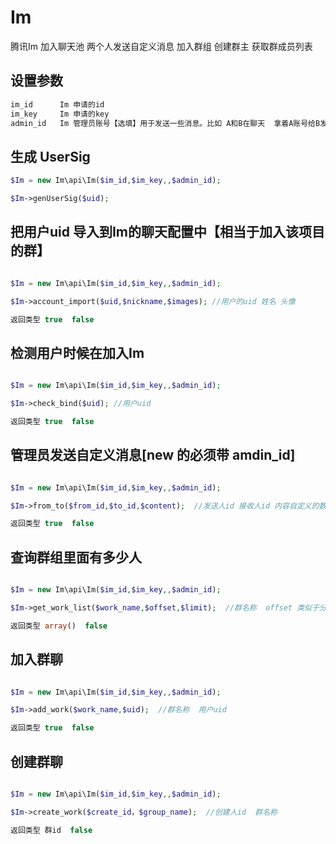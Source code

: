 # Im
腾讯Im 加入聊天池  两个人发送自定义消息 加入群组 创建群主 获取群成员列表

## 设置参数
```php
im_id      Im 申请的id
im_key     Im 申请的key
admin_id   Im 管理员账号【选填】用于发送一些消息。比如 A和B在聊天  拿着A账号给B发送一条消息
```
## 生成 UserSig

```php
$Im = new Im\api\Im($im_id,$im_key,,$admin_id);

$Im->genUserSig($uid);

```
## 把用户uid 导入到Im的聊天配置中【相当于加入该项目的群】  

```php

$Im = new Im\api\Im($im_id,$im_key,,$admin_id);

$Im->account_import($uid,$nickname,$images); //用户的uid 姓名 头像

返回类型 true  false

```
## 检测用户时候在加入Im

```php

$Im = new Im\api\Im($im_id,$im_key,,$admin_id);

$Im->check_bind($uid); //用户uid

返回类型 true  false

```

## 管理员发送自定义消息[new 的必须带 amdin_id]

```php

$Im = new Im\api\Im($im_id,$im_key,,$admin_id);

$Im->from_to($from_id,$to_id,$content);  //发送人id 接收人id 内容自定义的数组或字符串

返回类型 true  false

```

## 查询群组里面有多少人

```php

$Im = new Im\api\Im($im_id,$im_key,,$admin_id);

$Im->get_work_list($work_name,$offset,$limit);  //群名称  offset 类似于分页 limit 每页几条

返回类型 array()  false

```

## 加入群聊

```php

$Im = new Im\api\Im($im_id,$im_key,,$admin_id);

$Im->add_work($work_name,$uid);  //群名称  用户uid

返回类型 true  false

```

## 创建群聊

```php

$Im = new Im\api\Im($im_id,$im_key,,$admin_id);

$Im->create_work($create_id，$group_name);  //创建人id  群名称

返回类型 群id  false

```
